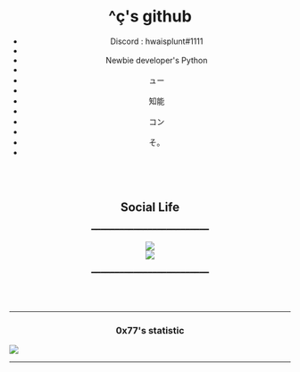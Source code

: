 <h1 align="center"> ^ç's github </h1>
<ul align="center">
         <li> Discord : hwaisplunt#1111 </li> <li align="right"></li>
         <li>Newbie developer's Python</li> <li align="right"></li>
         <li>ュー</li> <li align="right"></li>
         <li>知能</li> <li align="right"></li>
         <li>コン</li> <li align="right"></li>
         <li>そ。</li> <li align="right"></li>
</ul>
<br>
<br>
<h2 align="center"> Social Life </h2>
<p align="center">━━━━━━━━━━━━━━━━━━━━━━━━━</p>
<p align="center">
         <a href="https://twitter.com/0x776169">
         <img src="https://img.shields.io/static/v1?label=Twitter&logo=Twitter&LogoColor=ffffff&message=Follow%20Me&color=4600A6">
         </a>
         <br>
         <a href="https://github.com/0x776169">
         <img src="https://img.shields.io/static/v1?label=GitHub&logo=GitHub&logoColor=ffffff&message=Follow%20Me&color=C68EEF">
         </a>
</p>
<p align="center">━━━━━━━━━━━━━━━━━━━━━━━━━</p>
         
<br>
<br>
<hr>
<h3 align="center">0x77's statistic</h3>
<img src="https://github-readme-stats.vercel.app/api?username=0x776169&&show_icons=true&title_color=ffffff&icon_color=C68EEF&text_color=daf7dc&bg_color=4600A6"></center>
<hr>
